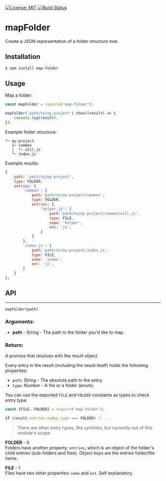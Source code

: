 [![License: MIT](https://img.shields.io/badge/License-MIT-blue.svg)](https://opensource.org/licenses/MIT)
[![Build Status](https://travis-ci.org/taitulism/mapFolder.svg?branch=develop)](https://travis-ci.org/taitulism/mapFolder)

mapFolder
=========
Create a JSON representation of a folder structure tree.

Installation
------------
```sh
$ npm install map-folder
```

Usage
-----
Map a folder:
```js
const mapFolder = require('map-folder');

mapFolder('path/to/my-project').then((result) => {
    console.log(result);
});
```

Example folder structure:
```
└─ my-project
   ├─ common
   │  └─ util.js
   └─ index.js
```

Example results:
```js
{
    path: 'path/to/my-project',
    type: FOLDER,
    entries: {
        'common': {
            path:'path/to/my-project/common',
            type: FOLDER,
            entries: {
                "helper.js": {
                    path:'path/to/my-project/common/util.js',
                    type: FILE,
                    name: 'helper',
                    ext: 'js',
                }
            }
        },
        'index.js': {
            path:'path/to/my-project/index.js',
            type: FILE,
            name: 'index',
            ext: 'js',
        }
    }
};
```

## API
------------------------------------------------------------------------
`mapFolder(path)`  
### Arguments:
* **path** - String - The path to the folder you'd like to map.

### Return:
A promise that resolves with the result object. 

Every entry in the result (including the result itself) holds the following properties:  
* `path`: String - The absolute path to the entry.
* `type`: Number - A file or a folder (enum).

You can use the exported `FILE` and `FOLDER` constants as types to check entry type:
```js
const {FILE, FOLDER} = require('map-folder');

if (result.entries.myApp.type === FOLDER) // ...
```
> There are other entry types, like symlinks, but currently out of this module's scope.

**FOLDER** - 0  
Folders have another property: `entries`, which is an object of the folder's child entries (sub-folders and files). Object keys are the entries folder/file name.

**FILE** - 1  
Files have two other properties: `name` and `ext`. Self explanatory.




